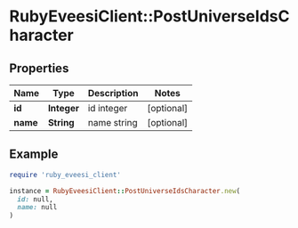# RubyEveesiClient::PostUniverseIdsCharacter

## Properties

| Name | Type | Description | Notes |
| ---- | ---- | ----------- | ----- |
| **id** | **Integer** | id integer | [optional] |
| **name** | **String** | name string | [optional] |

## Example

```ruby
require 'ruby_eveesi_client'

instance = RubyEveesiClient::PostUniverseIdsCharacter.new(
  id: null,
  name: null
)
```

